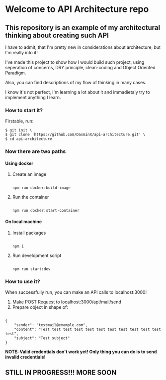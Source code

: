 # Welcome to API Architecture repo

## This repository is an example of my architectural thinking about creating such API

I have to admit, that I'm pretty new in considerations about architecture, but I'm really into it!

I've made this project to show how I would build such project, using seperation of concerns, DRY principle, clean-coding and Object Oriented Paradigm.

Also, you can find descriptions of my flow of thinking in many cases.

I know it's not perfect, I'm learning a lot about it and immadietaly try to implement anything I learn.

### How to start it?

Firstable, run:

```
$ git init \
$ git clone 'https://github.com/DasminX/api-architecture.git' \
$ cd api-architecture
```

### Now there are two paths

#### Using docker

1. Create an image

    ```

    npm run docker:build-image

    ```

2. Run the container

    ```

    npm run docker:start-container

    ```

#### On local machine

1. Install packages

    ```

    npm i

    ```

2. Run development script

    ```

    npm run start:dev

    ```

### How to use it?

When successfully run, you can make an API calls to localhost:3000!

1. Make POST Request to localhost:3000/api/mail/send
2. Prepare object in shape of:

```

{
    "sender": "testmail@example.com",
    "content": "Test test test test test test test test test test test test",
    "subject": "Test subject"
}

```

**NOTE: Valid credentials don't work yet! Only thing you can do is to send invalid credentials!**

## STILL IN PROGRESS!!! MORE SOON

